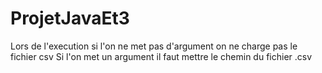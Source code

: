 # ProjetJavaEt3
Lors de l'execution si l'on ne met pas d'argument on ne charge pas le fichier csv
Si l'on met un argument il faut mettre le chemin du fichier .csv
